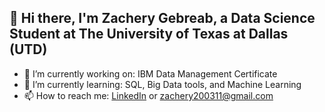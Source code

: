 ## 👋 Hi there, I'm Zachery Gebreab, a Data Science Student at The University of Texas at Dallas (UTD)

<!--
**zach200311/zach200311** is a ✨ _special_ ✨ repository because its `README.md` (this file) appears on your GitHub profile.

Here are some ideas to get you started:

##- 🔭 I’m currently working on: IBM Data Management Certificate
##- 🌱 I’m currently learning: SQL, Big Data tools, and Machine Learning
- 👯 I’m looking to collaborate on ...
- 🤔 I’m looking for help with ...
- 💬 Ask me about ...
##- 📫 How to reach me: [LinkedIn](https://www.linkedin.com/in/zachery-gebreab) or zachery200311@gmail.com
- ⚡ Fun fact: ...
-->
- 🔭 I’m currently working on: IBM Data Management Certificate
- 🌱 I’m currently learning: SQL, Big Data tools, and Machine Learning
- 📫 How to reach me: [LinkedIn](https://www.linkedin.com/in/zachery-gebreab) or zachery200311@gmail.com
